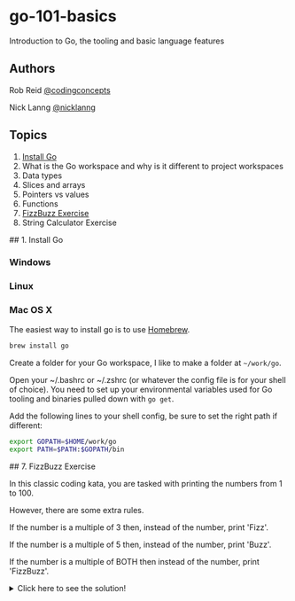# go-101-basics
Introduction to Go, the tooling and basic language features

## Authors
Rob Reid [@codingconcepts](https://github.com/codingconcepts)

Nick Lanng [@nicklanng](https://github.com/nicklanng)

## Topics
1. [Install Go](#install-go)
2. What is the Go workspace and why is it different to project workspaces
3. Data types
4. Slices and arrays
5. Pointers vs values
6. Functions
7. [FizzBuzz Exercise](#fizzbuzz-exercise)
8. String Calculator Exercise


<a name="install-go"/>
## 1. Install Go

### Windows

### Linux

### Mac OS X
The easiest way to install go is to use [Homebrew](http://brew.sh/).
```bash
brew install go
```

Create a folder for your Go workspace, I like to make a folder at ```~/work/go```.

Open your ~/.bashrc or ~/.zshrc (or whatever the config file is for your shell of choice).
You need to set up your environmental variables used for Go tooling and binaries pulled down with ```go get```.

Add the following lines to your shell config, be sure to set the right path if different:
```bash
export GOPATH=$HOME/work/go
export PATH=$PATH:$GOPATH/bin
```

<a name="fizzbuzz-exercise"/>
## 7. FizzBuzz Exercise

In this classic coding kata, you are tasked with printing the numbers from 1 to 100.

However, there are some extra rules.

If the number is a multiple of 3 then, instead of the number, print 'Fizz'.

If the number is a multiple of 5 then, instead of the number, print 'Buzz'.

If the number is a multiple of BOTH then instead of the number, print 'FizzBuzz'.

<details><summary>Click here to see the solution!</summary><p>
```go
package main

import "fmt"

func main() {
	for i := 1; i <= 100; i++ {
		if i%15 == 0 {
			fmt.Println("FizzBuzz")
		} else if i%3 == 0 {
			fmt.Println("Fizz")
		} else if i%5 == 0 {
			fmt.Println("Buzz")
		} else {
			fmt.Println(i)
		}
	}
}
```
</p></details>

